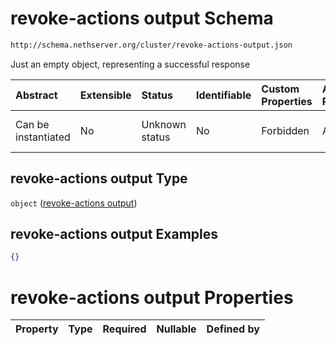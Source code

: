 # revoke-actions output Schema

```txt
http://schema.nethserver.org/cluster/revoke-actions-output.json
```

Just an empty object, representing a successful response

| Abstract            | Extensible | Status         | Identifiable | Custom Properties | Additional Properties | Access Restrictions | Defined In                                                                              |
| :------------------ | :--------- | :------------- | :----------- | :---------------- | :-------------------- | :------------------ | :-------------------------------------------------------------------------------------- |
| Can be instantiated | No         | Unknown status | No           | Forbidden         | Allowed               | none                | [revoke-actions-output.json](cluster/revoke-actions-output.json "open original schema") |

## revoke-actions output Type

`object` ([revoke-actions output](revoke-actions-output.md))

## revoke-actions output Examples

```json
{}
```

# revoke-actions output Properties

| Property | Type | Required | Nullable | Defined by |
| :------- | :--- | :------- | :------- | :--------- |
